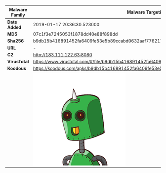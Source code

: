 | Malware Family | Malware Targeting South Koreans                              |
| -------------- | ------------------------------------------------------------ |
| **Date Added** | 2019-01-17 20:36:30.523000                                                   |
| **MD5**        | 07c1f3e7245053f1878dd40e88f898dd                             |
| **Sha256**     | b9db15b416891452fa6409fe53e5b89ccabd0632aaf776217a86623c35cebde9 |
| **URL**        | -                                                            |
| **C2**         | http://183.111.122.63:8080 |
| **VirusTotal** | https://www.virustotal.com/#/file/b9db15b416891452fa6409fe53e5b89ccabd0632aaf776217a86623c35cebde9/detection |
| **Koodous**    | https://koodous.com/apks/b9db15b416891452fa6409fe53e5b89ccabd0632aaf776217a86623c35cebde9 |
|                | ![](../assets/b9db15b416891452fa6409fe53e5b89ccabd0632aaf776217a86623c35cebde9.png) |